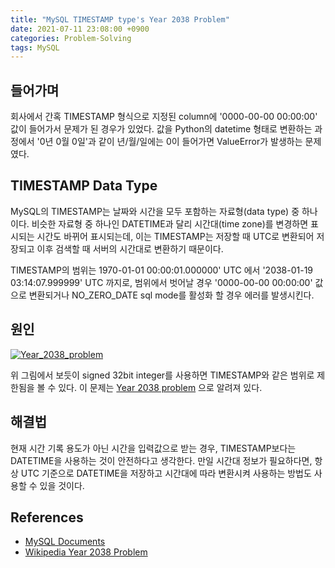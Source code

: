 ```yaml
---
title: "MySQL TIMESTAMP type's Year 2038 Problem"
date: 2021-07-11 23:08:00 +0900
categories: Problem-Solving
tags: MySQL
---
```

## 들어가며
회사에서 간혹 TIMESTAMP 형식으로 지정된 column에 '0000-00-00 00:00:00' 값이 들어가서 문제가 된 경우가 있었다.
값을 Python의 datetime 형태로 변환하는 과정에서 '0년 0월 0일'과 같이 년/월/일에는 0이 들어가면 ValueError가 발생하는 문제였다.

## TIMESTAMP Data Type
MySQL의 TIMESTAMP는 날짜와 시간을 모두 포함하는 자료형(data type) 중 하나이다.
비슷한 자료형 중 하나인 DATETIME과 달리 시간대(time zone)를 변경하면 표시되는 시간도 바뀌어 표시되는데,
이는 TIMESTAMP는 저장할 때 UTC로 변환되어 저장되고 이후 검색할 때 서버의 시간대로 변환하기 때문이다.

TIMESTAMP의 범위는 1970-01-01 00:00:01.000000' UTC 에서
'2038-01-19 03:14:07.999999' UTC 까지로,
범위에서 벗어날 경우 '0000-00-00 00:00:00' 값으로 변환되거나
NO_ZERO_DATE sql mode를 활성화 할 경우 에러를 발생시킨다.

## 원인
[![Year_2038_problem](https://upload.wikimedia.org/wikipedia/commons/e/e9/Year_2038_problem.gif)](https://en.wikipedia.org/wiki/Year_2038_problem)

위 그림에서 보듯이 signed 32bit integer를 사용하면 TIMESTAMP와 같은 범위로 제한됨을 볼 수 있다.
이 문제는 [Year 2038 problem](https://en.wikipedia.org/wiki/Year_2038_problem)
으로 알려져 있다.

## 해결법
현재 시간 기록 용도가 아닌 시간을 입력값으로 받는 경우, TIMESTAMP보다는 DATETIME을 사용하는 것이
안전하다고 생각한다. 만일 시간대 정보가 필요하다면, 항상 UTC 기준으로 DATETIME을 저장하고 시간대에 따라
변환시켜 사용하는 방법도 사용할 수 있을 것이다.

## References
- [MySQL Documents](https://dev.mysql.com/doc/refman/8.0/en/datetime.html)
- [Wikipedia Year 2038 Problem](https://en.wikipedia.org/wiki/Year_2038_problem)